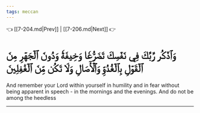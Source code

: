 ```yaml
---
tags: meccan
---
```


👈 [[7-204.md|Prev]] | [[7-206.md|Next]] 👉

# وَٱذۡكُر رَّبَّكَ فِي نَفۡسِكَ تَضَرُّعٗا وَخِيفَةٗ وَدُونَ ٱلۡجَهۡرِ مِنَ ٱلۡقَوۡلِ بِٱلۡغُدُوِّ وَٱلۡأٓصَالِ وَلَا تَكُن مِّنَ ٱلۡغَٰفِلِينَ

And remember your Lord within yourself in humility and in fear without being apparent in speech - in the mornings and the evenings. And do not be among the heedless

---

